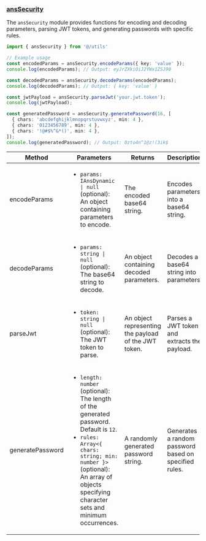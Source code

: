 ### [ansSecurity](/02_WEB/src/utils/ansSecurity.ts)
The `ansSecurity` module provides functions for encoding and decoding parameters, parsing JWT tokens, and generating passwords with specific rules.
``` ts
import { ansSecurity } from '@/utils'

// Example usage
const encodedParams = ansSecurity.encodeParams({ key: 'value' });
console.log(encodedParams); // Output: eyJrZXkiOiJ2YWx1ZSJ90

const decodedParams = ansSecurity.decodeParams(encodedParams);
console.log(decodedParams); // Output: { key: 'value' }

const jwtPayload = ansSecurity.parseJwt('your.jwt.token');
console.log(jwtPayload);

const generatedPassword = ansSecurity.generatePassword(16, [
  { chars: 'abcdefghijklmnopqrstuvwxyz', min: 4 },
  { chars: '0123456789', min: 4 },
  { chars: '!@#$%^&*()', min: 4 },
]);
console.log(generatedPassword); // Output: 0zto4n^1@z!(3ik$
```

<table>
<thead>
<tr>
<th>Method</th>
<th>Parameters</th>
<th>Returns</th>
<th>Description</th>
</tr>
</thead>
<tbody>
<tr>
<td>encodeParams</td>
<td>

- `params: IAnsDynamic | null` (optional): An object containing parameters to encode.

</td>
<td>The encoded base64 string.</td>
<td>Encodes parameters into a base64 string.</td>
</tr>
<tr>
<td>decodeParams</td>
<td>

- `params: string | null` (optional): The base64 string to decode.

</td>
<td>An object containing decoded parameters.</td>
<td>Decodes a base64 string into parameters.</td>
</tr>
<tr>
<td>parseJwt</td>
<td>

- `token: string | null` (optional): The JWT token to parse.

</td>
<td>An object representing the payload of the JWT token.</td>
<td>Parses a JWT token and extracts the payload.</td>
</tr>
<tr>
<td>generatePassword</td>
<td>

- `length: number` (optional): The length of the generated password. Default is `12`.
- `rules: Array<{ chars: string; min: number }>` (optional): An array of objects specifying character sets and minimum occurrences.

</td>
<td>A randomly generated password string.</td>
<td>Generates a random password based on specified rules.</td>
</tr>
</tbody>
</table>